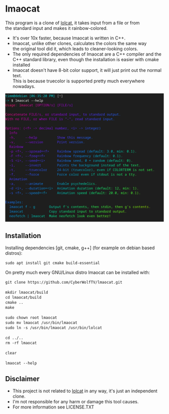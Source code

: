 # lmaocat
This program is a clone of [lolcat](https://github.com/busyloop/lolcat), it takes input from a file or from <br>
the standard input and makes it rainbow-colored.
- It's over 10x faster, because lmaocat is written in C++.
- lmaocat, unlike other clones, calculates the colors the same way<br>
  the original tool did it, which leads to cleaner-looking colors.
- The only required dependencies of lmaocat are a C++ compiler and the<br>
  C++ standard library, even though the installation is easier with cmake installed
- lmaocat doesn't have 8-bit color support, it will just print out the normal text.<br>
  This is because truecolor is supported pretty much everywhere nowadays.

![Could not load Image!](./assets/help.png "lmaocat --help")

## Installation
Installing dependencies [git, cmake, g++] (for example on debian based distros):
```shell
sudo apt install git cmake build-essential
```

On pretty much every GNU/Linux distro lmaocat can be installed with:
```shell
git clone https://github.com/CyberWolfTV/lmaocat.git

mkdir lmaocat/build
cd lmaocat/build
cmake ..
make

sudo chown root lmaocat
sudo mv lmaocat /usr/bin/lmaocat
sudo ln -s /usr/bin/lmaocat /usr/bin/lolcat

cd ../..
rm -rf lmaocat

clear

lmaocat --help
```


## Disclaimer
- This project is not related to [lolcat](https://github.com/busyloop/lolcat) in any way, it's just an independent clone.
- I'm not responsible for any harm or damage this tool causes.
- For more information see LICENSE.TXT
